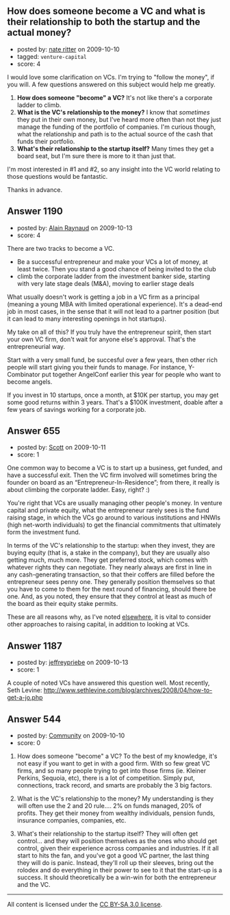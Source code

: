 ## How does someone become a VC and what is their relationship to both the startup and the actual money?

- posted by: [nate ritter](https://stackexchange.com/users/-1/79-nate-ritter) on 2009-10-10
- tagged: `venture-capital`
- score: 4

I would love some clarification on VCs.  I'm trying to "follow the money", if you will.  A few questions answered on this subject would help me greatly.

 1. **How does someone "become" a VC?**  It's not like there's a corporate ladder to climb.
 2. **What is the VC's relationship to the money?** I know that *sometimes* they put in their own money, but I've heard more often than not they just manage the funding of the portfolio of companies.  I'm curious though, what the relationship and path is to the actual source of the cash that funds their portfolio.
 3. **What's their relationship to the startup itself?** Many times they get a board seat, but I'm sure there is more to it than just that.  

I'm most interested in #1 and #2, so any insight into the VC world relating to those questions would be fantastic.

Thanks in advance.


## Answer 1190

- posted by: [Alain Raynaud](https://stackexchange.com/users/-1/502-alain-raynaud) on 2009-10-13
- score: 4

There are two tracks to become a VC.

 - Be a successful entrepreneur and make your VCs a lot of money, at least twice. Then you stand a good chance of being invited to the club
 - climb the corporate ladder from the investment banker side, starting with very late stage deals (M&A), moving to earlier stage deals

What usually doesn't work is getting a job in a VC firm as a principal (meaning a young MBA with limited operational experience). It's a dead-end job in most cases, in the sense that it will not lead to a partner position (but it can lead to many interesting openings in hot startups).

My take on all of this? If you truly have the entrepreneur spirit, then start your own VC firm, don't wait for anyone else's approval. That's the entrepreneurial way.

Start with a very small fund, be succesful over a few years, then other rich people will start giving you their funds to manage. For instance, Y-Combinator put together AngelConf earlier this year for people who want to become angels.

If you invest in 10 startups, once a month, at $10K per startup, you may get some good returns within 3 years. That's a $100K investment, doable after a few years of savings working for a corporate job.


## Answer 655

- posted by: [Scott](https://stackexchange.com/users/-1/88-scott) on 2009-10-11
- score: 1

<p>One common way to become a VC is to start up a business, get funded, and have a successful exit.  Then the VC firm involved will sometimes bring the founder on board as an &ldquo;Entrepreneur-In-Residence&rdquo;; from there, it really is about climbing the corporate ladder.  Easy, right? :)</p>

<p>You're right that VCs are usually managing other people's money.  In venture capital and private equity, what the entrepreneur rarely sees is the fund raising stage, in which the VCs go around to various institutions and HNWIs (high net-worth individuals) to get the financial commitments that ultimately form the investment fund.</p>

<p>In terms of the VC's relationship to the startup:  when they invest, they are buying equity (that is, a stake in the company), but they are usually also getting much, much more.  They get preferred stock, which comes with whatever rights they can negotiate.  They nearly always are first in line in any cash-generating transaction, so that their coffers are filled before the entrepreneur sees penny one.  They generally position themselves so that you have to come to them for the next round of financing, should there be one.  And, as you noted, they ensure that they control at least as much of the board as their equity stake permits.</p>

<p>These are all reasons why, as I've noted <a href="http://answers.onstartups.com/questions/7/when-do-i-know-its-time-to-approach-vcs-or-do-i-need-to/186#186" rel="nofollow">elsewhere</a>, it is vital to consider other approaches to raising capital, in addition to looking at VCs.</p>



## Answer 1187

- posted by: [jeffreypriebe](https://stackexchange.com/users/-1/675-jeffreypriebe) on 2009-10-13
- score: 1

<p>A couple of noted VCs have answered this question well. Most recently, Seth Levine: <a href="http://www.sethlevine.com/blog/archives/2008/04/how-to-get-a-jo.php" rel="nofollow">http://www.sethlevine.com/blog/archives/2008/04/how-to-get-a-jo.php</a></p>



## Answer 544

- posted by: [Community](https://stackexchange.com/users/-1/-1-community) on 2009-10-10
- score: 0


1. How does someone "become" a VC? To the best of my knowledge, it's not easy if you want to get in with a good firm. With so few great VC firms, and so many people trying to get into those firms (ie. Kleiner Perkins, Sequoia, etc), there is a lot of competition. Simply put, connections, track record, and smarts are probably the 3 big factors. 

2. What is the VC's relationship to the money? My understanding is they will often use the 2 and 20 rule.... 2% on funds managed, 20% of profits. They get their money from wealthy individuals, pension funds, insurance companies, companies, etc. 

3. What's their relationship to the startup itself? They will often get control... and they will position themselves as the ones who should get control, given their experience across companies and industries. If it all start to hits the fan, and you've got a good VC partner, the last thing they will do is panic. Instead, they'll roll up their sleeves, bring out the rolodex and do everything in their power to see to it that the start-up is a success. It should theoretically be a win-win for both the entrepreneur and the VC. 



---

All content is licensed under the [CC BY-SA 3.0 license](https://creativecommons.org/licenses/by-sa/3.0/).
